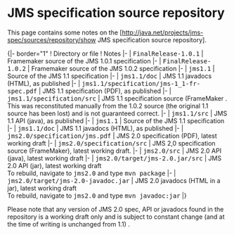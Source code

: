 # JMS specification source repository</h1>

This page contains some notes on the [http://java.net/projects/jms-spec/sources/repository/show JMS specification source repository].

{|- border="1"
! Directory or file
! Notes
|-
| <tt>FinalRelease-1.0.1</tt>
| Framemaker source of the JMS 1.0.1 specification
|-
| <tt>FinalRelease-1.0.2</tt>
| Framemaker source of the JMS 1.0.2 specification
|-
| <tt>jms1.1</tt> 
| Source of the JMS 1.1 specification
|- 
| <tt>jms1.1/doc</tt> 
| JMS 1.1 javadocs (HTML), as published
|- 
| <tt>jms1.1/specification/jms-1_1-fr-spec.pdf</tt> 
| JMS 1.1 specification (PDF), as published
|- 
| <tt>jms1.1/specification/src</tt> 
| JMS 1.1 specification source (FrameMaker .<br/> This was reconstituted manually from the 1.0.2 source (the original 1.1 source has been lost) and is not guaranteed correct.
|- 
| <tt>jms1.1/src</tt> 
| JMS 1.1 API (java), as published
|-
| <tt>jms1.1</tt> 
| Source of the JMS 1.1 specification
|- 
| <tt>jms1.1/doc</tt> 
| JMS 1.1 javadocs (HTML), as published
|- 
| <tt>jms2.0/specification/jms.pdf</tt> 
| JMS 2.0 specification (PDF), latest working draft
|- 
| <tt>jms2.0/specification/src</tt> 
| JMS 2,0 specification source (FrameMaker), latest working draft. 
|- 
| <tt>jms2.0/src</tt> 
| JMS 2.0 API (java), latest working draft
|- 
| <tt>jms2.0/target/jms-2.0.jar/src</tt> 
| JMS 2.0 API (jar), latest working draft<br/>
To rebuild, navigate to  <tt>jms2.0</tt> and type <tt>mvn package</tt>
|- 
| <tt>jms2.0/target/jms-2.0-javadoc.jar</tt> 
| JMS 2.0 javadocs (HTML in a jar), latest working draft<br/>
To rebuild, navigate to  <tt>jms2.0</tt> and type <tt>mvn javadoc:jar</tt>
|}

Please note that any version of JMS 2.0 spec,  API or javadocs found in the repository is a working draft only and is subject to constant change (and at the time of writing is unchanged from 1.1) .  
 